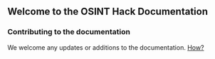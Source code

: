 ## Welcome to the OSINT Hack Documentation




### Contributing to the documentation

We welcome any updates or additions to the documentation. [How?](contributing.html)